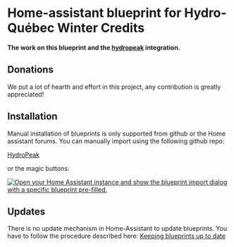 # Home-assistant blueprint for Hydro-Québec Winter Credits

**The work on this blueprint and the [hydropeak](https://github.com/Beat-YT/hydropeak-ha) integration.**

## Donations

We put a lot of hearth and effort in this project, any contribution is greatly appreciated!

## Installation

Manual installation of blueprints is only supported from github or the Home assistant forums. You can manually import using the following github repo: 

[HydroPeak](https://github.com/Beat-YT/hydropeak-ha)

or the magic buttons:

[![Open your Home Assistant instance and show the blueprint import dialog with a specific blueprint pre-filled.](https://my.home-assistant.io/badges/blueprint_import.svg)](https://my.home-assistant.io/redirect/blueprint_import/?blueprint_url=https%3A%2F%2Fraw.githubusercontent.com%2Fdevsforges%2FWinterCreditBlueprint%2Fmain%2FWinterCreditBlueprint.yaml)

## Updates

There is no update mechanism in Home-Assistant to update blueprints. You have to follow the procedure described here:
[Keeping blueprints up to date](https://www.home-assistant.io/docs/automation/using_blueprints/#keeping-blueprints-up-to-date)
